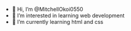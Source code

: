 - 👋 Hi, I’m @MitchellOkoi0550
- 👀 I’m interested in learning web development
- 🌱 I’m currently learning html and css

<!---
MitchellOkoi0550/MitchellOkoi0550 is a ✨ special ✨ repository because its `README.md` (this file) appears on your GitHub profile.
You can click the Preview link to take a look at your changes.
--->
